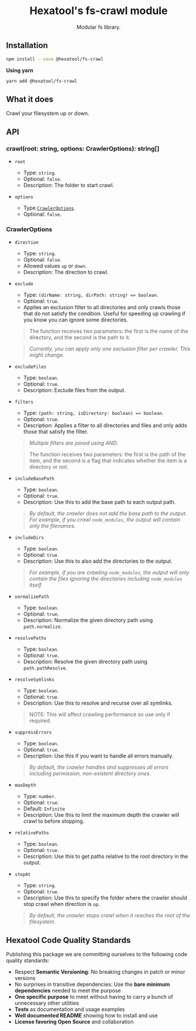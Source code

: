 <h1 align="center">
  Hexatool's fs-crawl module 
</h1>

<p align="center">
  Modular fs library.
</p>

## Installation

```bash
npm install --save @hexatool/fs-crawl
```

**Using yarn**

```bash
yarn add @hexatool/fs-crawl
```

## What it does

Crawl your filesystem up or down. 

## API

### crawl(root: string, options: CrawlerOptions): string[]

- `root` 
    - Type: `string`.
    - Optional: `false`.
    - Description: The folder to start crawl.


- `options` 
    - Type [`CrawlerOptions`](#crawleroptions).
    - Optional: `false`.

### CrawlerOptions
- `direction`
    - Type: `string`.
    - Optional: `false`.
    - Allowed values `up` or `down`.
    - Description: The direction to crawl.


- `exclude`
    - Type: `(dirName: string, dirPath: string) => boolean`.
    - Optional: `true`.
    - Applies an exclusion filter to all directories and only crawls those that do not satisfy the condition. Useful for speeding up crawling if you know you can ignore some directories.

    > The function receives two parameters: the first is the name of the directory, and the second is the path to it.
    
    > _Currently, you can apply only one exclusion filter per crawler. This might change._

- `excludeFiles`
    - Type: `boolean`.
    - Optional: `true`.
    - Description: Exclude files from the output.


- `filters`
    - Type: `(path: string, isDirectory: boolean) => boolean`.
    - Optional: `true`.
    - Description: Applies a filter to all directories and files and only adds those that satisfy the filter.

    > _Multiple filters are joined using AND._
    
    > The function receives two parameters: the first is the path of the item, and the second is a flag that indicates whether the item is a directory or not.

- `includeBasePath`
    - Type: `boolean`.
    - Optional: `true`.
    - Description: Use this to add the base path to each output path.

    > _By default, the crawler does not add the base path to the output. For example, if you crawl `node_modules`, the output will contain only the filenames._

- `includeDirs`
    - Type: `boolean`.
    - Optional: `true`.
    - Description: Use this to also add the directories to the output.

  > _For example, if you are crawling `node_modules`, the output will only contain the files ignoring the directories including `node_modules` itself._

- `normalizePath`
    - Type: `boolean`.
    - Optional: `true`.
    - Description: Normalize the given directory path using `path.normalize`.


- `resolvePaths`
    - Type: `boolean`.
    - Optional: `true`.
    - Description: Resolve the given directory path using `path.pathResolve`.


- `resolveSymlinks`
    - Type: `boolean`.
    - Optional: `true`.
    - Description: Use this to resolve and recurse over all symlinks.

    > NOTE: This will affect crawling performance so use only if required.


- `suppressErrors`
    - Type: `boolean`.
    - Optional: `true`.
    - Description: Use this if you want to handle all errors manually.

    > _By default, the crawler handles and suppresses all errors including permission, non-existent directory ones._


- `maxDepth`
    - Type: `number`.
    - Optional: `true`.
    - Default: `Infinite`
    - Description: Use this to limit the maximum depth the crawler will crawl to before stopping.


- `relativePaths`
    - Type: `boolean`.
    - Optional: `true`.
    - Description: Use this to get paths relative to the root directory in the output.


- `stopAt`
    - Type: `string`.
    - Optional: `true`.
    - Description: Use this to specify the folder where the crawler should stop crawl when direction is `up`.

  > _By default, the crawler stops crawl when it reaches the root of the filesystem._


## Hexatool Code Quality Standards

Publishing this package we are committing ourselves to the following code quality standards:

- Respect **Semantic Versioning**: No breaking changes in patch or minor versions
- No surprises in transitive dependencies: Use the **bare minimum dependencies** needed to meet the purpose
- **One specific purpose** to meet without having to carry a bunch of unnecessary other utilities
- **Tests** as documentation and usage examples
- **Well documented README** showing how to install and use
- **License favoring Open Source** and collaboration
